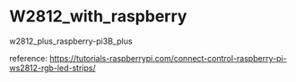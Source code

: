 # W2812_with_raspberry
w2812_plus_raspberry-pi3B_plus

reference: https://tutorials-raspberrypi.com/connect-control-raspberry-pi-ws2812-rgb-led-strips/
